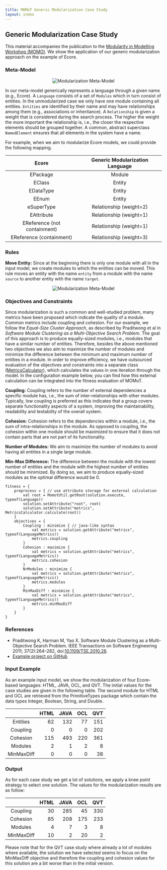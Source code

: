 ```yaml
---
title: MOMoT Generic Modularization Case Study
layout: index
---
```


## Generic Modularization Case Study
This material accompanies the publication to the [Modularity in Modelling Workshop (MOMO)](http://www.momo2016.ece.mcgill.ca/).
We show the application of our generic modularization approach on the example of Ecore.

### Meta-Model
<div style="text-align:center">
<img src="http://martin-fleck.github.io/momot/images/casestudy/generic_modularization/generic_modularization_metamodel.svg" alt="Modularization Meta-Model" />
</div>

In our meta-model generically represents a language through a given name (e.g., Ecore). 
A ``Language`` consists of a set of ``Modules`` which in turn consist of entities. In the unmodularized case we only have one module containing all entities. 
``Entities`` are identified by their name and may have relationships among them (e.g., associations or inheritance).
A ``Relationship`` is given a weight that is considered during the search process. 
The higher the weight the more important the relationship is, i.e., the closer the respective elements should be grouped together.
A common, abstract superclass ``NamedElement`` ensures that all elements in the system have a name.

For example, when we aim to modularize Ecore models, we could provide the following mapping.

<table style="text-align:center">
<thead>
<tr>
<th>Ecore</th>
<th>Generic Modularization Language</th>
</tr>
</thead>
<tbody>
<tr>
<td>EPackage</td>
<td>Module</td>
</tr>
<tr>
<td>EClass</td>
<td>Entity</td>
</tr>
<tr>
<td>EDataType</td>
<td>Entity</td>
</tr>
<tr>
<td>EEnum</td>
<td>Entity</td>
</tr>
<tr>
<td>eSuperType</td>
<td>Relationship (weight=2)</td>
</tr>
<tr>
<td>EAttribute</td>
<td>Relationship (weight=1)</td>
</tr>
<tr>
<td>EReference (not containment)</td>
<td>Relationship (weight=1)</td>
</tr>
<tr>
<td>EReference (containment)</td>
<td>Relationship (weight=3)</td>
</tr>
</tbody>
</table>


### Rules

**Move Entity:**
Since at the beginning there is only one module with all in the input model, we create modules to which the entities can be moved. 
This rule moves an entity with the name ``entity`` from a module with the name ``source`` to another entity with the name ``target``.

<div style="text-align:center">
<img src="http://martin-fleck.github.io/momot/images/casestudy/generic_modularization/generic_modularization_rules.svg" alt="Modularization Meta-Model" />
</div>

### Objectives and Constraints
Since modularization is such a common and well-studied problem, many metrics have been proposed which indicate the quality of a module.
Common metrics include coupling and cohesion.
For our example, we follow the *Equal-Size Cluster Approach*, as described by Praditwong et al in *Software Module Clustering as a Multi-Objective Search Problem*.
The goal of this approach is to produce equally-sized modules, i.e., modules that have a similar number of entities. 
Therefore, besides the above mentioned two objectives we also aim to maximize the number of modules and minimize the difference between the minimum and maximum number of entities in a module.
In order to improve efficiency, we have outsourced evaluation of the objectives and constraints into a separate class ([MetricsCalculator](https://github.com/martin-fleck/momot/blob/master/projects/at.ac.tuwien.big.momot.examples.ecore/src/at/ac/tuwien/big/momot/examples/ecore/fitness/metric/MetricsCalculator.java)), which calculates the values in one iteration through the model.
In the configuration example below, you can find how this external calculation can be integrated into the fitness evaluation of MOMoT.

**Coupling:**
Coupling refers to the number of external dependencies a specific module has, i.e., the sum of inter-relationships with other modules.
Typically, low coupling is preferred as this indicates that a group covers separate functionality aspects of a system, improving the maintainability, readability and testability of the overall system.

**Cohesion:**
Cohesion refers to the dependencies within a module, i.e., the sum of intra-relationships in the module.
As opposed to coupling, the cohesion within one module should be maximized to ensure that it does not contain parts that are not part of its functionality.

**Number of Modules:**
We aim to maximize the number of modules to avoid having all entities in a single large module.

**Min-Max Difference:**
The difference between the module with the lowest number of entities and the module with the highest number of entities should be minimized.
By doing so, we aim to produce equally-sized modules as the optimal difference would be 0.

```
fitness = {
	preprocess = { // use attribute storage for external calculation
		val root = MomotUtil.getRoot(solution.execute, typeof(Language))
		solution.setAttribute("root", root)
		solution.setAttribute("metrics", MetricsCalculator.calculate(root))
	}
	objectives = { 
		Coupling : minimize { // java-like syntax
			val metrics = solution.getAttribute("metrics", typeof(LanguageMetrics))
			metrics.coupling
		}
		Cohesion : maximize { 
			val metrics = solution.getAttribute("metrics", typeof(LanguageMetrics))
			metrics.cohesion
		}
		NrModules : minimize {
			val metrics = solution.getAttribute("metrics", typeof(LanguageMetrics))
			metrics.modules
		}
		MinMaxDiff : minimize {
			val metrics = solution.getAttribute("metrics", typeof(LanguageMetrics))
			metrics.minMaxDiff
		}
	}
}
```

### References
* Praditwong K, Harman M, Yao X. Software Module Clustering as a Multi-Objective Search Problem. IEEE
Transactions on Software Engineering 2011; 37(2):264–282, doi:[10.1109/TSE.2010.26](http://dx.doi.org/10.1109/TSE.2010.26).
* [Example project on GitHub](https://github.com/martin-fleck/momot/tree/master/projects/at.ac.tuwien.big.momot.examples.ecore)

### Input Example
As an example input model, we show the modularization of four Ecore-based languages: HTML, JAVA, OCL, and QVT.
The initial values for the case studies are given in the following table.
The second module for HTML and OCL are retrieved from the PrimitiveTypes package which contain the data types Integer, Boolean, String, and Double.


<table style="text-align:center">
<thead>
<tr>
<th></th>
<th style="text-align:center">HTML</th>
<th style="text-align:center">JAVA</th>
<th style="text-align:center">OCL</th>
<th style="text-align:center">QVT</th>
</tr>
</thead>
<tbody>
<tr>
<td>Entities</td>
<td style="text-align:right">62</td>
<td style="text-align:right">132</td>
<td style="text-align:right">77</td>
<td style="text-align:right">151</td>
</tr>
<tr>
<td>Coupling</td>
<td style="text-align:right">0</td>
<td style="text-align:right">0</td>
<td style="text-align:right">0</td>
<td style="text-align:right">202</td>
</tr>
<tr>
<td>Cohesion</td>
<td style="text-align:right">115</td>
<td style="text-align:right">493</td>
<td style="text-align:right">220</td>
<td style="text-align:right">361</td>
</tr>
<tr>
<td>Modules</td>
<td style="text-align:right">2</td>
<td style="text-align:right">1</td>
<td style="text-align:right">2</td>
<td style="text-align:right">8</td>
</tr>
<tr>
<td>MinMaxDiff</td>
<td style="text-align:right">0</td>
<td style="text-align:right">0</td>
<td style="text-align:right">0</td>
<td style="text-align:right">38</td>
</tr>
</tbody>
</table> 

<!-- <table style="text-align:center">
<thead>
<tr>
<th></th>
<th>HTML</th>
<th>JAVA</th>
<th>OCL</th>
<th>QVT</th>
</tr>
</thead>
<tbody>
<tr>
<td>Entities</td>
<td style="text-align:right">62</td>
<td style="text-align:right">132</td>
<td style="text-align:right">77</td>
<td style="text-align:right">151</td>
</tr>
<tr>
<td>Coupling</td>
<td style="text-align:right">0</td>
<td style="text-align:right">0</td>
<td style="text-align:right">0</td>
<td style="text-align:right">0</td>
</tr>
<tr>
<td>Cohesion</td>
<td style="text-align:right">115</td>
<td style="text-align:right">493</td>
<td style="text-align:right">220</td>
<td style="text-align:right">563</td>
</tr>
<tr>
<td>Modules</td>
<td style="text-align:right">1</td>
<td style="text-align:right">1</td>
<td style="text-align:right">1</td>
<td style="text-align:right">1</td>
</tr>
<tr>
<td>MinMaxDiff</td>
<td style="text-align:right">0</td>
<td style="text-align:right">0</td>
<td style="text-align:right">0</td>
<td style="text-align:right">0</td>
</tr>
</tbody>
</table>
-->

### Output
As for each case study we get a lot of solutions, we apply a knee point strategy to select one solution.
The values for the modularization results are as follow:

<table style="text-align:center">
<thead>
<tr>
<th></th>
<th style="text-align:center">HTML</th>
<th style="text-align:center">JAVA</th>
<th style="text-align:center">OCL</th>
<th style="text-align:center">QVT</th>
</tr>
</thead>
<tbody>
<tr>
<td>Coupling</td>
<td style="text-align:right">30</td>
<td style="text-align:right">285</td>
<td style="text-align:right">45</td>
<td style="text-align:right">330</td>
</tr>
<tr>
<td>Cohesion</td>
<td style="text-align:right">85</td>
<td style="text-align:right">208</td>
<td style="text-align:right">175</td>
<td style="text-align:right">233</td>
</tr>
<tr>
<td>Modules</td>
<td style="text-align:right">4</td>
<td style="text-align:right">7</td>
<td style="text-align:right">3</td>
<td style="text-align:right">8</td>
</tr>
<tr>
<td>MinMaxDiff</td>
<td style="text-align:right">10</td>
<td style="text-align:right">2</td>
<td style="text-align:right">20</td>
<td style="text-align:right">2</td>
</tr>
</tbody>
</table> 

Please note that for the QVT case study where already a lot of modules where available, the solution we have selected seems to focus on the MinMaxDiff objective and therefore the coupling and cohesion values for this solution are a bit worse than in the initial version. 
